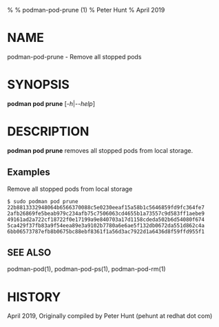 % % podman-pod-prune (1)
% Peter Hunt
% April 2019
# NAME
podman-pod-prune - Remove all stopped pods

# SYNOPSIS
**podman pod prune** [*-h*|*--help*]

# DESCRIPTION
**podman pod prune** removes all stopped pods from local storage.

## Examples ##

Remove all stopped pods from local storage
```
$ sudo podman pod prune
22b8813332948064b6566370088c5e0230eeaf15a58b1c5646859fd9fc364fe7
2afb26869fe5beab979c234afb75c7506063cd4655b1a73557c9d583ff1aebe9
49161ad2a722cf18722f0e17199a9e840703a17d1158cdeda502b6d54080f674
5ca429f37fb83a9f54eea89e3a9102b7780a6e6ae5f132db0672da551d862c4a
6bb06573787efb8b0675bc88ebf8361f1a56d3ac7922d1a6436d8f59ffd955f1
```

## SEE ALSO
podman-pod(1), podman-pod-ps(1), podman-pod-rm(1)

# HISTORY
April 2019, Originally compiled by Peter Hunt (pehunt at redhat dot com)
